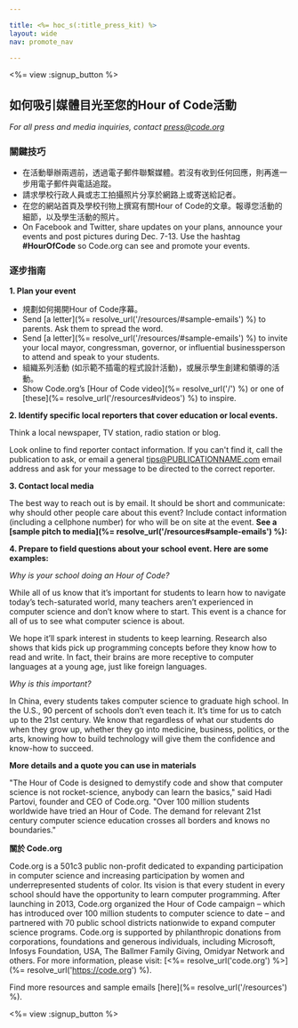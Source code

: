 ```yaml
---

title: <%= hoc_s(:title_press_kit) %>
layout: wide
nav: promote_nav

---
```


<%= view :signup_button %>

## 如何吸引媒體目光至您的Hour of Code活動

*For all press and media inquiries, contact <press@code.org>*

### 關鍵技巧

  * 在活動舉辦兩週前，透過電子郵件聯繫媒體。若沒有收到任何回應，則再進一步用電子郵件與電話追蹤。
  * 請求學校行政人員或志工拍攝照片分享於網路上或寄送給記者。
  * 在您的網站首頁及學校刊物上撰寫有關Hour of Code的文章。報導您活動的細節，以及學生活動的照片。
  * On Facebook and Twitter, share updates on your plans, announce your events and post pictures during Dec. 7-13. Use the hashtag **#HourOfCode** so Code.org can see and promote your events.

### 逐步指南

**1. Plan your event**

  * 規劃如何揭開Hour of Code序幕。
  * Send [a letter](%= resolve_url('/resources/#sample-emails') %) to parents. Ask them to spread the word.
  * Send [a letter](%= resolve_url('/resources/#sample-emails') %) to invite your local mayor, congressman, governor, or influential businessperson to attend and speak to your students.
  * 組織系列活動 (如示範不插電的程式設計活動)，或展示學生創建和領導的活動。
  * Show Code.org’s [Hour of Code video](%= resolve_url('/') %) or one of [these](%= resolve_url('/resources#videos') %) to inspire.

**2. Identify specific local reporters that cover education or local events.**

Think a local newspaper, TV station, radio station or blog.

Look online to find reporter contact information. If you can't find it, call the publication to ask, or email a general tips@PUBLICATIONNAME.com email address and ask for your message to be directed to the correct reporter.

**3. Contact local media**

The best way to reach out is by email. It should be short and communicate: why should other people care about this event? Include contact information (including a cellphone number) for who will be on site at the event. **See a [sample pitch to media](%= resolve_url('/resources#sample-emails') %):**

**4. Prepare to field questions about your school event. Here are some examples:**

*Why is your school doing an Hour of Code?*

While all of us know that it’s important for students to learn how to navigate today’s tech-saturated world, many teachers aren’t experienced in computer science and don’t know where to start. This event is a chance for all of us to see what computer science is about.

We hope it’ll spark interest in students to keep learning. Research also shows that kids pick up programming concepts before they know how to read and write. In fact, their brains are more receptive to computer languages at a young age, just like foreign languages.

*Why is this important?*

In China, every students takes computer science to graduate high school. In the U.S., 90 percent of schools don’t even teach it. It’s time for us to catch up to the 21st century. We know that regardless of what our students do when they grow up, whether they go into medicine, business, politics, or the arts, knowing how to build technology will give them the confidence and know-how to succeed.

**More details and a quote you can use in materials**

"The Hour of Code is designed to demystify code and show that computer science is not rocket-science, anybody can learn the basics," said Hadi Partovi, founder and CEO of Code.org. "Over 100 million students worldwide have tried an Hour of Code. The demand for relevant 21st century computer science education crosses all borders and knows no boundaries."

**關於 Code.org**

Code.org is a 501c3 public non-profit dedicated to expanding participation in computer science and increasing participation by women and underrepresented students of color. Its vision is that every student in every school should have the opportunity to learn computer programming. After launching in 2013, Code.org organized the Hour of Code campaign – which has introduced over 100 million students to computer science to date – and partnered with 70 public school districts nationwide to expand computer science programs. Code.org is supported by philanthropic donations from corporations, foundations and generous individuals, including Microsoft, Infosys Foundation, USA, The Ballmer Family Giving, Omidyar Network and others. For more information, please visit: [<%= resolve_url('code.org') %>](%= resolve_url('https://code.org') %).

  
Find more resources and sample emails [here](%= resolve_url('/resources') %).

<%= view :signup_button %>